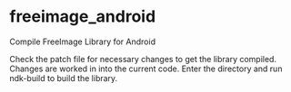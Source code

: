 freeimage_android
=================

Compile FreeImage Library for Android

Check the patch file for necessary changes to get the library compiled. Changes are worked in into the current code.
Enter the directory and run ndk-build to build the library.
